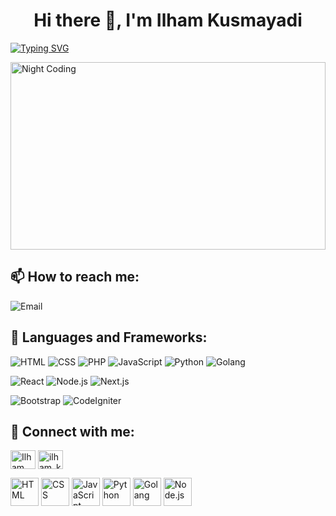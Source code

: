 <h1 align="center">Hi there 👋, I'm Ilham Kusmayadi</h1>

[![Typing SVG](https://readme-typing-svg.herokuapp.com?size=18&center=true&vCenter=true&width=420&lines=A+frontend+developer+with+passion+for+coding)](https://git.io/typing-svg)

<img alt="Night Coding" src="https://media.giphy.com/media/f3iwJFOVOwuy7K6FFw/giphy.gif" width=100% height="300px" align="center"/>

## 📫 How to reach me:

![Email](https://img.shields.io/badge/Email-ilhamkusmayadi65@gmail.com-informational?style=flat&logo=gmail&logoColor=white&color=D14836)

## 🚀 Languages and Frameworks:

<p align="left">
  <img src="https://img.shields.io/badge/HTML-14354C.svg?logo=html5&logoColor=black&color=orange" alt="HTML" />
  <img src="https://img.shields.io/badge/CSS-14354C.svg?logo=css3&logoColor=white&color=blue" alt="CSS" />
  <img src="https://img.shields.io/badge/PHP-14354C.svg?logo=php&logoColor=white&color=mediumpurple" alt="PHP" />
  <img src="https://img.shields.io/badge/JavaScript-F7DF1E.svg?logo=javascript&logoColor=black" alt="JavaScript" />
  <img src="https://img.shields.io/badge/Python-14354C.svg?logo=python&logoColor=blue&color=yellow" alt="Python" />
  <img src="https://img.shields.io/badge/Golang-14354C.svg?logo=go&logoColor=white&color=blue" alt="Golang" />
</p>

<p align="left">
  <img src="https://img.shields.io/badge/React-14354C.svg?logo=react&logoColor=black&color=skyblue" alt="React" />
  <img src="https://img.shields.io/badge/Node.js-14354C.svg?logo=node.js&logoColor=black&color=darkgreen" alt="Node.js" />
  <img src="https://img.shields.io/badge/Next.js-14354C.svg?logo=next.js&logoColor=black&color=purbleblue" alt="Next.js" />
</p>

<p align="left">
  <img src="https://img.shields.io/badge/Bootstrap-14354C.svg?logo=bootstrap&logoColor=white&color=purple" alt="Bootstrap" />
  <img src="https://img.shields.io/badge/CodeIgniter-14354C.svg?logo=codeigniter&logoColor=black&color=red" alt="CodeIgniter" />
</p>

## 🔗 Connect with me:

<p align="left">
  <a href="https://www.facebook.com/ilham.kusmayadi.5" target="_blank"><img align="center" src="https://raw.githubusercontent.com/rahuldkjain/github-profile-readme-generator/master/src/images/icons/Social/facebook.svg" alt="Ilham Kusmayadi" height="30" width="40" /></a>
  <a href="https://www.instagram.com/_ollham/" target="_blank"><img align="center" src="https://raw.githubusercontent.com/rahuldkjain/github-profile-readme-generator/master/src/images/icons/Social/instagram.svg" alt="ilham_kusmayadi" height="30" width="40" /></a>
</p>

<p align="left">
  <!-- Tambahkan gambar gerak dari masing-masing bahasa di sini -->
  <img src="https://media.giphy.com/media/f3iwJFOVOwuy7K6FFw/giphy.gif" alt="HTML" width="45px" />
  <img src="https://media.giphy.com/media/iY8CRBdQXODJSCERIr/giphy.gif" alt="CSS" width="45px" />
  <img src="https://media.giphy.com/media/juua9i2c2fA0AIp2iq/giphy.gif" alt="JavaScript" width="45px" />
  <img src="https://media.giphy.com/media/HwBlFQZFcAoUcPHZdX/giphy.gif" alt="Python" width="45px" />
  <img src="https://media.giphy.com/media/iDaCeaKrHhUI1I8e2b/giphy.gif" alt="Golang" width="45px" />
  <img src="https://media.giphy.com/media/HwBlFQZFcAoUcPHZdX/giphy.gif" alt="Node.js" width="45px" />
</p>

</details>
